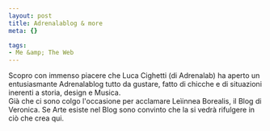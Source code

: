 ```yaml
--- 
layout: post
title: Adrenalablog & more
meta: {}

tags: 
- Me &amp; The Web
---
```

Scopro con immenso piacere che Luca Cighetti (di Adrenalab) ha aperto un entusiasmante Adrenalablog tutto da gustare, fatto di chicche e di situazioni inerenti a storia, design e Musica.  
Già che ci sono colgo l'occasione per acclamare Leìinnea Borealis, il Blog di Veronica. Se Arte esiste nel Blog sono convinto che la si vedrà rifulgere in ciò che crea qui. 
